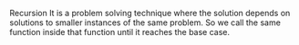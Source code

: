 Recursion
It is a problem solving technique where the solution depends on solutions to smaller instances of the same problem.
So we call the same function inside that function until it reaches the base case.